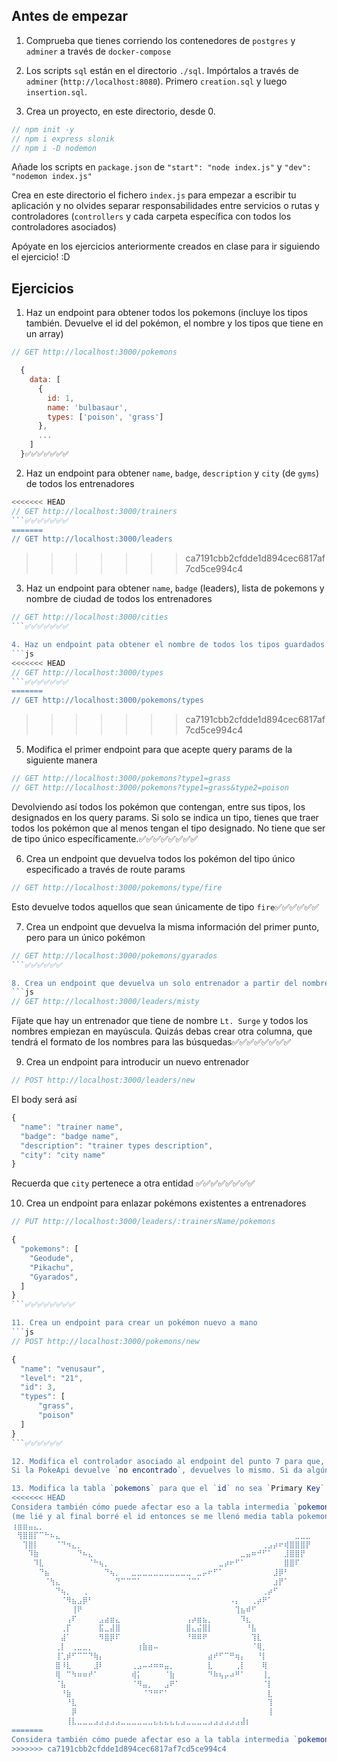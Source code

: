 ## Antes de empezar

1. Comprueba que tienes corriendo los contenedores de `postgres` y `adminer` a través de `docker-compose`

2. Los scripts `sql` están en el directorio `./sql`. Impórtalos a través de `adminer` (`http://localhost:8080`). Primero `creation.sql` y luego `insertion.sql`.

3. Crea un proyecto, en este directorio, desde 0.
```js
// npm init -y
// npm i express slonik
// npm i -D nodemon
```
Añade los scripts en `package.json` de `"start": "node index.js"` y `"dev": "nodemon index.js"`

Crea en este directorio el fichero `index.js` para empezar a escribir tu aplicación y no olvides separar responsabilidades entre servicios o rutas y controladores (`controllers` y cada carpeta específica con todos los controladores asociados)

Apóyate en los ejercicios anteriormente creados en clase para ir siguiendo el ejercicio! :D

## Ejercicios

1. Haz un endpoint para obtener todos los pokemons (incluye los tipos también. Devuelve el id del pokémon, el nombre y los tipos que tiene en un array)
```js
// GET http://localhost:3000/pokemons
```
```js
  {
    data: [
      {
        id: 1,
        name: 'bulbasaur',
        types: ['poison', 'grass']
      },
      ...
    ]
  }✅✅✅✅✅✅✅
```

2. Haz un endpoint para obtener `name`, `badge`, `description` y `city` (de `gyms`) de todos los entrenadores
```js
<<<<<<< HEAD
// GET http://localhost:3000/trainers
```✅✅✅✅✅✅✅
=======
// GET http://localhost:3000/leaders
```
>>>>>>> ca7191cbb2cfdde1d894cec6817af7cd5ce994c4

3. Haz un endpoint para obtener `name`, `badge` (leaders), lista de pokemons y nombre de ciudad de todos los entrenadores
```js
// GET http://localhost:3000/cities
```✅✅✅✅✅✅✅

4. Haz un endpoint pata obtener el nombre de todos los tipos guardados en base de datos
```js
<<<<<<< HEAD
// GET http://localhost:3000/types
```✅✅✅✅✅✅✅
=======
// GET http://localhost:3000/pokemons/types
```
>>>>>>> ca7191cbb2cfdde1d894cec6817af7cd5ce994c4

5. Modifica el primer endpoint para que acepte query params de la siguiente manera
```js
// GET http://localhost:3000/pokemons?type1=grass
// GET http://localhost:3000/pokemons?type1=grass&type2=poison
```
Devolviendo así todos los pokémon que contengan, entre sus tipos, los designados en los query params. Si solo se indica un tipo, tienes que traer todos los pokémon que al menos tengan el tipo designado. No tiene que ser de tipo único específicamente.✅✅✅✅✅✅✅✅

6. Crea un endpoint que devuelva todos los pokémon del tipo único especificado a través de route params
```js
// GET http://localhost:3000/pokemons/type/fire
```
Esto devuelve todos aquellos que sean únicamente de tipo `fire`✅✅✅✅✅✅

7. Crea un endpoint que devuelva la misma información del primer punto, pero para un único pokémon
```js
// GET http://localhost:3000/pokemons/gyarados
```✅✅✅✅✅✅

8. Crea un endpoint que devuelva un solo entrenador a partir del nombre como route param
```js
// GET http://localhost:3000/leaders/misty
```
Fíjate que hay un entrenador que tiene de nombre `Lt. Surge` y todos los nombres empiezan en mayúscula. Quizás debas crear otra columna, que tendrá el formato de los nombres para las búsquedas✅✅✅✅✅✅✅✅

9. Crea un endpoint para introducir un nuevo entrenador
```js
// POST http://localhost:3000/leaders/new
```
El body será así
```js
{
  "name": "trainer name",
  "badge": "badge name",
  "description": "trainer types description",
  "city": "city name"
}
```
Recuerda que `city` pertenece a otra entidad
✅✅✅✅✅✅✅✅

10. Crea un endpoint para enlazar pokémons existentes a entrenadores
```js
// PUT http://localhost:3000/leaders/:trainersName/pokemons
```
```js
{
  "pokemons": [
    "Geodude",
    "Pikachu",
    "Gyarados",
  ]
}
```✅✅✅✅✅✅✅✅

11. Crea un endpoint para crear un pokémon nuevo a mano
```js
// POST http://localhost:3000/pokemons/new
```
```js
{
  "name": "venusaur",
  "level": "21",
  "id": 3,
  "types": [
      "grass",
      "poison"
  ]
}
```✅✅✅✅✅✅

12. Modifica el controlador asociado al endpoint del punto 7 para que, si NO encuentra el pokémon, lo busque en la `PokeAPI` y, el resultado devuelto, lo inserte en tu base de datos. Tras guardar el resultado, devuelves la misma información que en el punto 7.
Si la PokeApi devuelve `no encontrado`, devuelves lo mismo. Si da algún error diferente, devuelve error de servidor (500)✅✅✅✅✅✅

13. Modifica la tabla `pokemons` para que el `id` no sea `Primary Key`. Modifica el nombre de `id` a `list_id` y crea una nueva columna con el tipo de `PRIMARY_KEY` que quieras (`serial`, `uuid`, etc...)
<<<<<<< HEAD
Considera también cómo puede afectar eso a la tabla intermedia `pokemons_elements`. Quizás `ON UPDATE CASCADE` te permita hacerlo sin problemas? ✅✅✅✅✅✅✅✅ 
(me lié y al final borré el id entonces se me llenó media tabla pokemons_elements de NULLs y tuve que arreglarlo con `./sql/fix_pokemons_elements_id.sql`)
⢰⣶⣶⣤⣄⡀⠀⠀⠀⠀⠀⠀⠀⠀⠀⠀⠀⠀⠀⠀⠀⠀⠀⠀⠀⠀⠀⠀⠀⠀⠀⠀⠀⠀⠀⠀⠀⠀⠀⠀⠀⠀⠀⠀⠀⠀⠀⠀⠀⠀⠀⠀⠀⠀⠀
⠀⢻⣿⣿⡏⠉⠓⠦⣄⠀⠀⠀⠀⠀⠀⠀⠀⠀⠀⠀⠀⠀⠀⠀⠀⠀⠀⠀⠀⠀⠀⠀⠀⠀⠀⠀⠀⠀⠀⠀⠀⠀⠀⠀⠀⠀⠀⠀⠀⠀⠀⠀⣀⣀⣀
⠀⠀⢹⣿⡇⠀⠀⠀⠈⠙⠲⣄⡀⠀⠀⠀⠀⠀⠀⠀⠀⠀⠀⠀⠀⠀⠀⠀⠀⠀⠀⠀⠀⠀⠀⠀⠀⠀⠀⠀⠀⠀⠀⠀⠀⠀⢀⣠⡴⠖⢾⣿⣿⣿⡟
⠀⠀⠀⠹⣷⠀⠀⠀⠀⠀⠀⠀⠙⠦⣄⠀⠀⠀⠀⠀⠀⠀⠀⠀⠀⠀⠀⠀⠀⠀⠀⠀⠀⠀⠀⠀⠀⠀⠀⠀⠀⠀⣀⣤⠶⠚⠋⠁⠀⠀⣸⣿⣿⡟⠀
⠀⠀⠀⠀⠹⣇⠀⠀⠀⠀⠀⠀⠀⠀⠈⠓⢦⡀⠀⠀⠀⠀⠀⠀⠀⠀⠀⠀⠀⠀⠀⠀⠀⠀⠀⠀⠀⠀⣀⡴⠖⠋⠁⠀⠀⠀⠀⠀⠀⠀⣿⣿⠏⠀⠀
⠀⠀⠀⠀⠀⠙⣦⠀⠀⠀⠀⠀⠀⠀⠀⠀⠀⠙⢦⡀⠀⠀⣀⣀⣀⣀⣀⣀⣀⣀⣀⣀⣀⠀⣀⡤⠖⠋⠁⠀⠀⠀⠀⠀⠀⠀⠀⠀⣸⡿⠃⠀⠀⠀
⠀⠀⠀⠀⠀⠀⠈⢳⣄⠀⠀⠀⠀⠀⠀⠀⠀⠀⠀⠙⠉⠉⠉⠁⠀⠀⠀⠀⠀⠀⠀⠀⠈⠉⠁⠀⠀⠀⠀⠀⠀⠀⠀⠀⠀⠀⠀⠀⣰⡟⠁⠀⠀⠀⠀
⠀⠀⠀⠀⠀⠀⠀⠀⠙⢦⡀⠀⠀⢀⠀⠀⠀⠀⠀⠀⠀⠀⠀⠀⠀⠀⠀⠀⠀⠀⠀⠀⠀⠀⠀⠀⠀⠀⠀⠀⠀⠀⠀⠀⠀⠀⢀⡴⠋⠀⠀⠀⠀⠀⠀
⠀⠀⠀⠀⠀⠀⠀⠀⠀⠈⠻⣦⣠⡿⠃⠀⠀⠀⠀⠀⠀⠀⠀⠀⠀⠀⠀⠀⠀⠀⠀⠀⠀⠀⠀⠀⠀⠀⠀⠀⠠⡄⠀⠀⢀⡴⠟⠁⠀⠀⠀⠀⠀⠀⠀
⠀⠀⠀⠀⠀⠀⠀⠀⠀⠀⠀⢸⠟⠀⠀⠀⠀⠀⠀⠀⠀⠀⠀⠀⠀⠀⠀⠀⠀⠀⠀⠀⠀⠀⠀⠀⠀⠀⠀⠀⠀⢹⣦⠾⠋⠀⠀⠀⠀⠀⠀⠀⠀⠀⠀
⠀⠀⠀⠀⠀⠀⠀⠀⠀⠀⢠⠏⠀⠀⠀⠀⣠⣴⣶⣄⠀⠀⠀⠀⠀⠀⠀⠀⠀⠀⠀⠀⢠⡴⣶⣦⡀⠀⠀⠀⠀⠀⠹⣆⠀⠀⠀⠀⠀⠀⠀⠀⠀⠀⠀
⠀⠀⠀⠀⠀⠀⠀⠀⠀⢀⡏⠀⠀⠀⠀⠀⣯⣀⣼⣿⠀⠀⠀⠀⠀⠀⠀⠀⠀⠀⠀⠀⣿⣄⣬⣿⡇⠀⠀⠀⠀⠀⠀⠘⣧⠀⠀⠀⠀⠀⠀⠀⠀⠀⠀
⠀⠀⠀⠀⠀⠀⠀⠀⠀⣼⠁⠀⠀⠀⠀⠀⠻⣿⡿⠏⠀⠀⠀⠀⠀⠀⠀⠀⠀⠀⠀⠀⠘⠿⠿⠟⠀⠀⠀⠀⠀⠀⠀⠀⢹⣇⠀⠀⠀⠀⠀⠀⠀⠀⠀
⠀⠀⠀⠀⠀⠀⠀⠀⢀⡇⠀⢀⣀⣀⡀⠀⠀⠀⠀⠀⠀⠀⠀⢰⣷⣶⠤⠀⠀⠀⠀⠀⠀⠀⠀⠀⠀⠀⠀⠀⠀⠀⠀⠀⠈⢿⡀⠀⠀⠀⠀⠀⠀⠀⠀
⠀⠀⠀⠀⠀⠀⠀⠀⢸⢁⡾⠋⠉⠉⠙⢷⡄⠀⠀⠀⠀⠀⠀⠀⠀⠀⠀⠀⠀⠀⠀⠀⠀⠀⠀⠀⣴⠞⠋⠉⠛⢶⡄⠀⠀⠘⡇⠀⠀⠀⠀⠀⠀⠀⠀
⠀⠀⠀⠀⠀⠀⠀⠀⣿⠸⣇⠀⠀⠀⠀⣸⠇⠀⠀⠀⠀⠀⢀⣠⠤⠴⠶⠶⣤⡀⠀⠀⠀⠀⠀⠀⣇⠀⠀⠀⠀⢀⡇⠀⠀⠀⢿⠀⠀⠀⠀⠀⠀⠀⠀
⠀⠀⠀⠀⠀⠀⠀⠀⢿⠀⠉⠳⠶⠶⠞⠁⠀⠀⠀⠀⠀⠀⢾⡅⠀⠀⠀⠀⠈⣷⠀⠀⠀⠀⠀⠀⠙⠷⢦⡤⠴⠛⠁⠀⠀⠀⢸⡀⠀⠀⠀⠀⠀⠀⠀
⠀⠀⠀⠀⠀⠀⠀⠀⠈⣧⠀⠀⠀⠀⠀⠀⠀⠀⠀⠀⠀⠀⠈⠻⣤⡀⠀⠀⣠⠟⠁⠀⠀⠀⠀⠀⠀⠀⠀⠀⠀⠀⠀⠀⠀⠀⠈⡇⠀⠀⠀⠀⠀⠀⠀
⠀⠀⠀⠀⠀⠀⠀⠀⠀⠘⣷⠀⠀⠀⠀⠀⠀⠀⠀⠀⠀⠀⠀⠀⠈⠙⠛⠋⠁⠀⠀⠀⠀⠀⠀⠀⠀⠀⠀⠀⠀⠀⠀⠀⠀⠀⠀⣇⠀⠀⠀⠀⠀⠀⠀
⠀⠀⠀⠀⠀⠀⠀⠀⠀⠀⠘⣇⠀⠀⠀⠀⠀⠀⠀⠀⠀⠀⠀⠀⠀⠀⠀⠀⠀⠀⠀⠀⠀⠀⠀⠀⠀⠀⠀⠀⠀⠀⠀⠀⠀⠀⠀⢹⠀⠀⠀⠀⠀⠀⠀
⠀⠀⠀⠀⠀⠀⠀⠀⠀⠀⠀⡿⠀⠀⠀⠀⠀⠀⠀⠀⠀⠀⠀⠀⠀⠀⠀⠀⠀⠀⠀⠀⠀⠀⠀⠀⠀⠀⠀⠀⠀⠀⠀⠀⠀⠀⠀⢸⠀⠀⠀⠀⠀⠀⠀
⠀⠀⠀⠀⠀⠀⠀⠀⠀⠀⢸⣇⣀⣀⣀⣠⣠⣠⣠⣠⣀⣀⣀⣀⣀⣀⣄⣄⣄⣄⣄⣠⣀⣀⣀⣀⣠⣠⣠⣠⣠⣠⣼⡆
=======
Considera también cómo puede afectar eso a la tabla intermedia `pokemons_elements`.
>>>>>>> ca7191cbb2cfdde1d894cec6817af7cd5ce994c4
